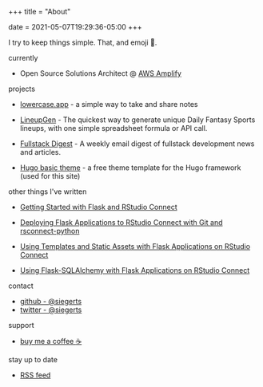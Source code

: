 +++
title = "About"

date = 2021-05-07T19:29:36-05:00
+++

I try to keep things simple. That, and emoji :dog:.

currently

- Open Source Solutions Architect @ [AWS Amplify](https://aws.amazon.com/amplify/)
 

projects

- [lowercase.app](https://www.lowercase.app) - a simple way to take and share notes

- [LineupGen](https://www.lineupgen.com) - The quickest way to generate unique Daily Fantasy Sports lineups, with one simple spreadsheet formula or API call.

- [Fullstack Digest](https://www.fullstackdigest.com/) - A weekly email digest of fullstack development news and articles.

- [Hugo basic theme](https://themes.gohugo.io/hugo-theme-basic/) - a free theme template for the Hugo framework (used for this site)


other things I've written

- [Getting Started with Flask and RStudio Connect](https://support.rstudio.com/hc/en-us/articles/360044700234-Getting-Started-with-Flask-and-RStudio-Connect)

- [Deploying Flask Applications to RStudio Connect with Git and rsconnect-python](https://support.rstudio.com/hc/en-us/articles/360045224233)

- [Using Templates and Static Assets with Flask Applications on RStudio Connect](https://support.rstudio.com/hc/en-us/articles/360045279313)

- [Using Flask-SQLAlchemy with Flask Applications on RStudio Connect](https://support.rstudio.com/hc/en-us/articles/360045926213-Using-Flask-SQLAlchemy-with-Flask-Applications-on-RStudio-Connect)

contact

- [github - @siegerts](https://github.com/siegerts)
- [twitter - @siegerts](https://twitter.com/siegerts)


support 
- [buy me a coffee :coffee:](https://www.buymeacoffee.com/siegerts)


stay up to date

- [RSS feed](https://www.xiegerts.com/post/index.xml)
